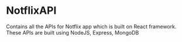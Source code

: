 # NotflixAPI
Contains all the APIs for Notflix app which is built on React framework. These APIs are built using NodeJS, Express, MongoDB
